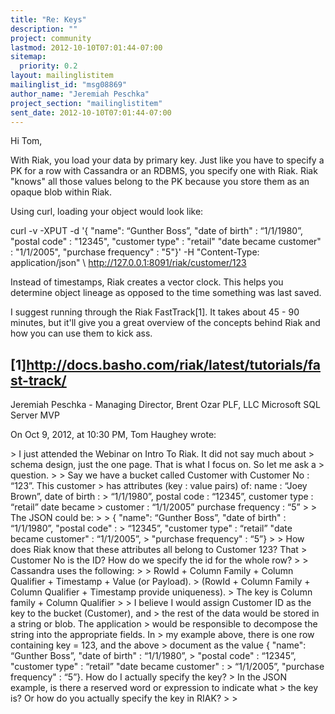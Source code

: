 ```yaml
---
title: "Re: Keys"
description: ""
project: community
lastmod: 2012-10-10T07:01:44-07:00
sitemap:
  priority: 0.2
layout: mailinglistitem
mailinglist_id: "msg08869"
author_name: "Jeremiah Peschka"
project_section: "mailinglistitem"
sent_date: 2012-10-10T07:01:44-07:00
---
```



Hi Tom,

With Riak, you load your data by primary key. Just like you have to specify a 
PK for a row with Cassandra or an RDBMS, you specify one with Riak. Riak 
"knows" all those values belong to the PK because you store them as an opaque 
blob within Riak. 

Using curl, loading your object would look like:

curl -v -XPUT -d '{ "name": “Gunther Boss”, "date of birth" : “1/1/1980”, 
"postal code" : "12345", "customer type" : "retail" "date became customer" : 
"1/1/2005", "purchase frequency" : "5"}' -H "Content-Type: application/json" \\
 http://127.0.0.1:8091/riak/customer/123

Instead of timestamps, Riak creates a vector clock. This helps you determine 
object lineage as opposed to the time something was last saved. 

I suggest running through the Riak FastTrack[1]. It takes about 45 - 90 
minutes, but it'll give you a great overview of the concepts behind Riak and 
how you can use them to kick ass.

[1]http://docs.basho.com/riak/latest/tutorials/fast-track/
--- 
Jeremiah Peschka - Managing Director, Brent Ozar PLF, LLC
Microsoft SQL Server MVP

On Oct 9, 2012, at 10:30 PM, Tom Haughey  wrote:

&gt; I just attended the Webinar on Intro To Riak. It did not say much about 
&gt; schema design, just the one page. That is what I focus on. So let me ask a 
&gt; question.
&gt; 
&gt; Say we have a bucket called Customer with Customer No : “123”. This customer 
&gt; has attributes (key : value pairs) of: name : “Joey Brown”, date of birth : 
&gt; “1/1/1980”, postal code : “12345”, customer type : “retail” date became 
&gt; customer : “1/1/2005” purchase frequency : “5”
&gt; 
&gt; The JSON could be:
&gt; 
&gt; { "name": “Gunther Boss”, "date of birth" : “1/1/1980”, "postal code" : 
&gt; “12345”, "customer type" : “retail” "date became customer" : “1/1/2005”, 
&gt; "purchase frequency" : “5”}
&gt; 
&gt; How does Riak know that these attributes all belong to Customer 123? That 
&gt; Customer No is the ID? How do we specify the id for the whole row?
&gt; 
&gt; Cassandra uses the following:
&gt; 
&gt; RowId + Column Family + Column Qualifier + Timestamp + Value (or Payload). 
&gt; (RowId + Column Family + Column Qualifier + Timestamp provide uniqueness). 
&gt; The key is Column family + Column Qualifier
&gt; 
&gt; I believe I would assign Customer ID as the key to the bucket (Customer), and 
&gt; the rest of the data would be stored in a string or blob. The application 
&gt; would be responsible to decompose the string into the appropriate fields. In 
&gt; my example above, there is one row containing key = 123, and the above 
&gt; document as the value { "name": “Gunther Boss”, "date of birth" : “1/1/1980”, 
&gt; "postal code" : “12345”, "customer type" : “retail” "date became customer" : 
&gt; “1/1/2005”, "purchase frequency" : “5”}. How do I actually specify the key? 
&gt; In the JSON example, is there a reserved word or expression to indicate what 
&gt; the key is? Or how do you actually specify the key in RIAK?
&gt; 
&gt; 

